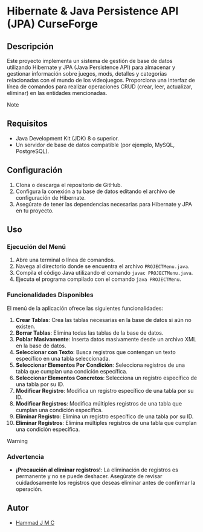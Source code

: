 # **Hibernate & Java Persistence API (JPA) CurseForge**

## Descripción

Este proyecto implementa un sistema de gestión de base de datos utilizando Hibernate y JPA (Java Persistence API) para almacenar y gestionar información sobre juegos, mods, detalles y categorías relacionadas con el mundo de los videojuegos. Proporciona una interfaz de línea de comandos para realizar operaciones CRUD (crear, leer, actualizar, eliminar) en las entidades mencionadas.

> [!NOTE]
> ## Requisitos
> - Java Development Kit (JDK) 8 o superior.
> - Un servidor de base de datos compatible (por ejemplo, MySQL, PostgreSQL).

## Configuración

1. Clona o descarga el repositorio de GitHub.
2. Configura la conexión a tu base de datos editando el archivo de configuración de Hibernate.
3. Asegúrate de tener las dependencias necesarias para Hibernate y JPA en tu proyecto.

## Uso

### Ejecución del Menú

1. Abre una terminal o línea de comandos.
2. Navega al directorio donde se encuentra el archivo `PROJECTMenu.java`.
3. Compila el código Java utilizando el comando `javac PROJECTMenu.java`.
4. Ejecuta el programa compilado con el comando `java PROJECTMenu`.

### Funcionalidades Disponibles

El menú de la aplicación ofrece las siguientes funcionalidades:

1. **Crear Tablas**: Crea las tablas necesarias en la base de datos si aún no existen.
2. **Borrar Tablas**: Elimina todas las tablas de la base de datos.
3. **Poblar Masivamente**: Inserta datos masivamente desde un archivo XML en la base de datos.
4. **Seleccionar con Texto**: Busca registros que contengan un texto específico en una tabla seleccionada.
5. **Seleccionar Elementos Por Condición**: Selecciona registros de una tabla que cumplan una condición específica.
6. **Seleccionar Elementos Concretos**: Selecciona un registro específico de una tabla por su ID.
7. **Modificar Registro**: Modifica un registro específico de una tabla por su ID.
8. **Modificar Registros**: Modifica múltiples registros de una tabla que cumplan una condición específica.
9. **Eliminar Registro**: Elimina un registro específico de una tabla por su ID.
10. **Eliminar Registros**: Elimina múltiples registros de una tabla que cumplan una condición específica.

> [!WARNING]
> ### Advertencia
>- **¡Precaución al eliminar registros!**: La eliminación de registros es permanente y no se puede deshacer. Asegúrate de revisar cuidadosamente los registros que deseas eliminar antes de confirmar la operación.

## Autor

- [Hammad J M C](https://github.com/hammad2003)